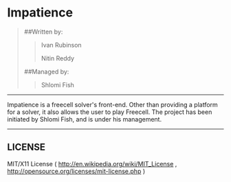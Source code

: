 Impatience
==

> ##Written by:
>
> > Ivan Rubinson
> >
> > Nitin Reddy
> >
> ##Managed by:
>
> > Shlomi Fish
> >

***

Impatience is a freecell solver's front-end. Other than providing a platform for a solver, it also allows the user to play Freecell.
The project has been initiated by Shlomi Fish, and is under his management.

***


LICENSE
--

MIT/X11 License ( http://en.wikipedia.org/wiki/MIT_License , http://opensource.org/licenses/mit-license.php )